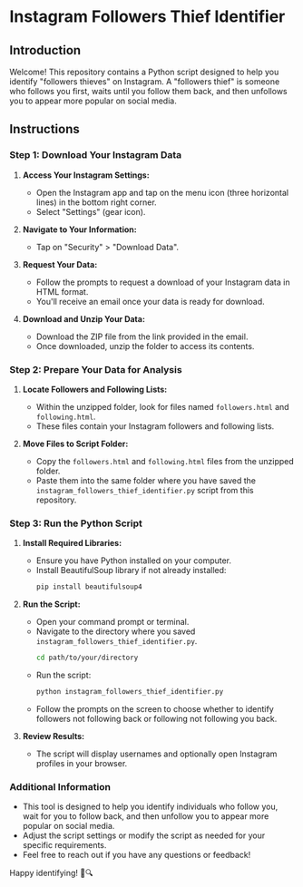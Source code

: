 # Instagram Followers Thief Identifier

## Introduction

Welcome! This repository contains a Python script designed to help you identify "followers thieves" on Instagram. A "followers thief" is someone who follows you first, waits until you follow them back, and then unfollows you to appear more popular on social media.

## Instructions

### Step 1: Download Your Instagram Data

1. **Access Your Instagram Settings:**
   - Open the Instagram app and tap on the menu icon (three horizontal lines) in the bottom right corner.
   - Select "Settings" (gear icon).

2. **Navigate to Your Information:**
   - Tap on "Security" > "Download Data".

3. **Request Your Data:**
   - Follow the prompts to request a download of your Instagram data in HTML format.
   - You'll receive an email once your data is ready for download.

4. **Download and Unzip Your Data:**
   - Download the ZIP file from the link provided in the email.
   - Once downloaded, unzip the folder to access its contents.

### Step 2: Prepare Your Data for Analysis

1. **Locate Followers and Following Lists:**
   - Within the unzipped folder, look for files named `followers.html` and `following.html`.
   - These files contain your Instagram followers and following lists.

2. **Move Files to Script Folder:**
   - Copy the `followers.html` and `following.html` files from the unzipped folder.
   - Paste them into the same folder where you have saved the `instagram_followers_thief_identifier.py` script from this repository.

### Step 3: Run the Python Script

1. **Install Required Libraries:**
   - Ensure you have Python installed on your computer.
   - Install BeautifulSoup library if not already installed:
     ```bash
     pip install beautifulsoup4
     ```

2. **Run the Script:**
   - Open your command prompt or terminal.
   - Navigate to the directory where you saved `instagram_followers_thief_identifier.py`.
     ```bash
     cd path/to/your/directory
     ```
   - Run the script:
     ```bash
     python instagram_followers_thief_identifier.py
     ```
   - Follow the prompts on the screen to choose whether to identify followers not following back or following not following you back.

3. **Review Results:**
   - The script will display usernames and optionally open Instagram profiles in your browser.

### Additional Information

- This tool is designed to help you identify individuals who follow you, wait for you to follow back, and then unfollow you to appear more popular on social media.
- Adjust the script settings or modify the script as needed for your specific requirements.
- Feel free to reach out if you have any questions or feedback!

Happy identifying! 🚀🔍
